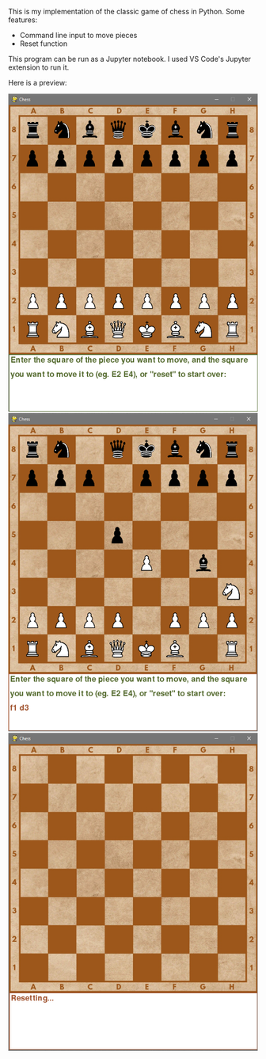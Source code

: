 This is my implementation of the classic game of chess in Python. Some features:
* Command line input to move pieces
* Reset function

This program can be run as a Jupyter notebook. I used VS Code's Jupyter extension to run it.

Here is a preview:


![alt text](https://github.com/liang108/Python-Chess/blob/master/Demos/chess1.PNG)
![alt text](https://github.com/liang108/Python-Chess/blob/master/Demos/chess2.PNG)
![alt text](https://github.com/liang108/Python-Chess/blob/master/Demos/resetting.PNG)
